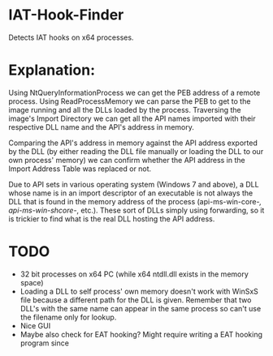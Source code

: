 # IAT-Hook-Finder
Detects IAT hooks on x64 processes.

# Explanation:

Using NtQueryInformationProcess we can get the PEB address of a remote process.
Using ReadProcessMemory we can parse the PEB to get to the image running and all the DLLs loaded by the process.
Traversing the image's Import Directory we can get all the API names imported with their respective DLL name and the API's address in memory.

Comparing the API's address in memory against the API address exported by the DLL (by either reading the DLL file manually or loading the DLL to our own process' memory) we can confirm whether the API address in the Import Address Table was replaced or not.

Due to API sets in various operating system (Windows 7 and above), a DLL whose name is in an import descriptor of an executable is not always the DLL that is found in the memory address of the process (api-ms-win-core-*, api-ms-win-shcore-*, etc.). These sort of DLLs simply using forwarding, so it is trickier to find what is the real DLL hosting the API address.

# TODO
- 32 bit processes on x64 PC (while x64 ntdll.dll exists in the memory space)
- Loading a DLL to self process' own memory doesn't work with WinSxS file because a different path for the DLL is given. Remember that two DLL's with the same name can appear in the same process so can't use the filename only for lookup.
- Nice GUI
- Maybe also check for EAT hooking? Might require writing a EAT hooking program since 
